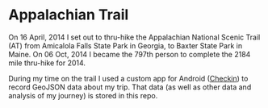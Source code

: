 # Appalachian Trail

On 16 April, 2014 I set out to thru-hike the Appalachian National Scenic Trail
(AT) from Amicalola Falls State Park in Georgia, to Baxter State Park in Maine.
On 06 Oct, 2014 I became the 797th person to complete the 2184 mile thru-hike
for 2014.

During my time on the trail I used a custom app for Android
([Checkin](https://github.com/SamWhited/checkin)) to record GeoJSON data about
my trip. That data (as well as other data and analysis of my journey) is stored
in this repo.
